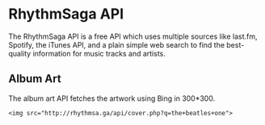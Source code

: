RhythmSaga API
==============

The RhythmSaga API is a free API which uses multiple sources like last.fm, Spotify, the iTunes API, and a plain simple web search to find the best-quality information for music tracks and artists.

Album Art
---------

The album art API fetches the artwork using Bing in 300*300.

`<img src="http://rhythmsa.ga/api/cover.php?q=the+beatles+one">`
